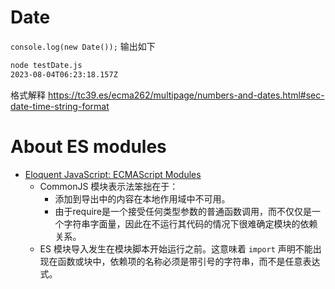 # Date

`console.log(new Date());`
输出如下
```sh
node testDate.js
2023-08-04T06:23:18.157Z
```

格式解释 https://tc39.es/ecma262/multipage/numbers-and-dates.html#sec-date-time-string-format

# About ES modules

- [Eloquent JavaScript: ECMAScript Modules](https://eloquentjavascript.net/10_modules.html#h_hF2FmOVxw7) 
	- CommonJS 模块表示法笨拙在于：
		- 添加到导出中的内容在本地作用域中不可用。
		- 由于require是一个接受任何类型参数的普通函数调用，而不仅仅是一个字符串字面量，因此在不运行其代码的情况下很难确定模块的依赖关系。
	- ES 模块导入发生在模块脚本开始运行之前。这意味着 `import` 声明不能出现在函数或块中，依赖项的名称必须是带引号的字符串，而不是任意表达式。

